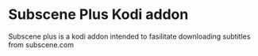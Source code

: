 Subscene Plus Kodi addon
========================

Subscene plus is a kodi addon intended to fasilitate downloading subtitles from subscene.com
